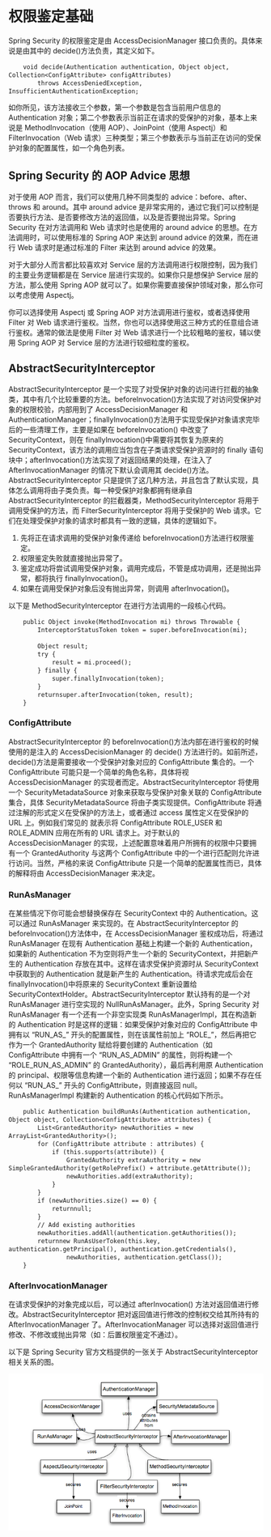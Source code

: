 # 权限鉴定基础

Spring Security 的权限鉴定是由 AccessDecisionManager 接口负责的。具体来说是由其中的 decide()方法负责，其定义如下。

```
    void decide(Authentication authentication, Object object, Collection<ConfigAttribute> configAttributes)
        throws AccessDeniedException, InsufficientAuthenticationException;
```

如你所见，该方法接收三个参数，第一个参数是包含当前用户信息的 Authentication 对象；第二个参数表示当前正在请求的受保护的对象，基本上来说是 MethodInvocation（使用 AOP）、JoinPoint（使用 Aspectj）和 FilterInvocation（Web 请求）三种类型；第三个参数表示与当前正在访问的受保护对象的配置属性，如一个角色列表。
 
## Spring Security 的 AOP Advice 思想

对于使用 AOP 而言，我们可以使用几种不同类型的 advice：before、after、throws 和 around。其中 around advice 是非常实用的，通过它我们可以控制是否要执行方法、是否要修改方法的返回值，以及是否要抛出异常。Spring Security 在对方法调用和 Web 请求时也是使用的 around advice 的思想。在方法调用时，可以使用标准的 Spring AOP 来达到 around advice 的效果，而在进行 Web 请求时是通过标准的 Filter 来达到 around advice 的效果。

对于大部分人而言都比较喜欢对 Service 层的方法调用进行权限控制，因为我们的主要业务逻辑都是在 Service 层进行实现的。如果你只是想保护 Service 层的方法，那么使用 Spring AOP 就可以了。如果你需要直接保护领域对象，那么你可以考虑使用 Aspectj。

你可以选择使用 Aspectj 或 Spring AOP 对方法调用进行鉴权，或者选择使用 Filter 对 Web 请求进行鉴权。当然，你也可以选择使用这三种方式的任意组合进行鉴权。通常的做法是使用 Filter 对 Web 请求进行一个比较粗略的鉴权，辅以使用 Spring AOP 对 Service 层的方法进行较细粒度的鉴权。
 
## AbstractSecurityInterceptor

AbstractSecurityInterceptor 是一个实现了对受保护对象的访问进行拦截的抽象类，其中有几个比较重要的方法。beforeInvocation()方法实现了对访问受保护对象的权限校验，内部用到了 AccessDecisionManager 和 AuthenticationManager；finallyInvocation()方法用于实现受保护对象请求完毕后的一些清理工作，主要是如果在 beforeInvocation() 中改变了 SecurityContext，则在 finallyInvocation()中需要将其恢复为原来的 SecurityContext，该方法的调用应当包含在子类请求受保护资源时的 finally 语句块中；afterInvocation()方法实现了对返回结果的处理，在注入了 AfterInvocationManager 的情况下默认会调用其 decide()方法。AbstractSecurityInterceptor 只是提供了这几种方法，并且包含了默认实现，具体怎么调用将由子类负责。每一种受保护对象都拥有继承自 AbstractSecurityInterceptor 的拦截器类，MethodSecurityInterceptor 将用于调用受保护的方法，而 FilterSecurityInterceptor 将用于受保护的 Web 请求。它们在处理受保护对象的请求时都具有一致的逻辑，具体的逻辑如下。

1. 先将正在请求调用的受保护对象传递给 beforeInvocation()方法进行权限鉴定。
2. 权限鉴定失败就直接抛出异常了。
3. 鉴定成功将尝试调用受保护对象，调用完成后，不管是成功调用，还是抛出异常，都将执行 finallyInvocation()。
4. 如果在调用受保护对象后没有抛出异常，则调用 afterInvocation()。
 
以下是 MethodSecurityInterceptor 在进行方法调用的一段核心代码。

```
    public Object invoke(MethodInvocation mi) throws Throwable {
        InterceptorStatusToken token = super.beforeInvocation(mi);
 
        Object result;
        try {
            result = mi.proceed();
        } finally {
            super.finallyInvocation(token);
        }
        returnsuper.afterInvocation(token, result);
    }
```

### ConfigAttribute

AbstractSecurityInterceptor 的 beforeInvocation()方法内部在进行鉴权的时候使用的是注入的 AccessDecisionManager 的 decide() 方法进行的。如前所述，decide()方法是需要接收一个受保护对象对应的 ConfigAttribute 集合的。一个 ConfigAttribute 可能只是一个简单的角色名称，具体将视 AccessDecisionManager 的实现者而定。AbstractSecurityInterceptor 将使用一个 SecurityMetadataSource 对象来获取与受保护对象关联的 ConfigAttribute 集合，具体 SecurityMetadataSource 将由子类实现提供。ConfigAttribute 将通过注解的形式定义在受保护的方法上，或者通过 access 属性定义在受保护的 URL 上。例如我们常见的 <intercept-url pattern=”/**” access=”ROLE\_USER,ROLE\_ADMIN”/> 就表示将 ConfigAttribute ROLE\_USER 和 ROLE\_ADMIN 应用在所有的 URL 请求上。对于默认的 AccessDecisionManager 的实现，上述配置意味着用户所拥有的权限中只要拥有一个 GrantedAuthority 与这两个 ConfigAttribute 中的一个进行匹配则允许进行访问。当然，严格的来说 ConfigAttribute 只是一个简单的配置属性而已，具体的解释将由 AccessDecisionManager 来决定。
 
### RunAsManager

在某些情况下你可能会想替换保存在 SecurityContext 中的 Authentication。这可以通过 RunAsManager 来实现的。在 AbstractSecurityInterceptor 的 beforeInvocation()方法体中，在 AccessDecisionManager 鉴权成功后，将通过 RunAsManager 在现有 Authentication 基础上构建一个新的 Authentication，如果新的 Authentication 不为空则将产生一个新的 SecurityContext，并把新产生的 Authentication 存放在其中。这样在请求受保护资源时从 SecurityContext 中获取到的 Authentication 就是新产生的 Authentication。待请求完成后会在 finallyInvocation()中将原来的 SecurityContext 重新设置给 SecurityContextHolder。AbstractSecurityInterceptor 默认持有的是一个对 RunAsManager 进行空实现的 NullRunAsManager。此外，Spring Security 对 RunAsManager 有一个还有一个非空实现类 RunAsManagerImpl，其在构造新的 Authentication 时是这样的逻辑：如果受保护对象对应的 ConfigAttribute 中拥有以 “RUN\_AS\_” 开头的配置属性，则在该属性前加上 “ROLE\_”，然后再把它作为一个 GrantedAuthority 赋给将要创建的 Authentication（如 ConfigAttribute 中拥有一个 “RUN\_AS\_ADMIN” 的属性，则将构建一个 “ROLE\_RUN\_AS\_ADMIN” 的 GrantedAuthority），最后再利用原 Authentication 的 principal、权限等信息构建一个新的 Authentication 进行返回；如果不存在任何以 “RUN\_AS\_” 开头的 ConfigAttribute，则直接返回 null。RunAsManagerImpl 构建新的 Authentication 的核心代码如下所示。

```
    public Authentication buildRunAs(Authentication authentication, Object object, Collection<ConfigAttribute> attributes) {
        List<GrantedAuthority> newAuthorities = new ArrayList<GrantedAuthority>();
        for (ConfigAttribute attribute : attributes) {
            if (this.supports(attribute)) {
                GrantedAuthority extraAuthority = new SimpleGrantedAuthority(getRolePrefix() + attribute.getAttribute());
                newAuthorities.add(extraAuthority);
            }
        }
        if (newAuthorities.size() == 0) {
            returnnull;
        }
        // Add existing authorities
        newAuthorities.addAll(authentication.getAuthorities());
        returnnew RunAsUserToken(this.key, authentication.getPrincipal(), authentication.getCredentials(),
                newAuthorities, authentication.getClass());
    }
```

### AfterInvocationManager

在请求受保护的对象完成以后，可以通过 afterInvocation() 方法对返回值进行修改。AbstractSecurityInterceptor 把对返回值进行修改的控制权交给其所持有的 AfterInvocationManager 了。AfterInvocationManager 可以选择对返回值进行修改、不修改或抛出异常（如：后置权限鉴定不通过）。
 
以下是 Spring Security 官方文档提供的一张关于 AbstractSecurityInterceptor 相关关系的图。

![](images/5.png)
